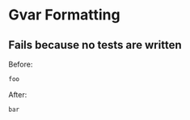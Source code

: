 <!-- gen:mayoverwrite -->
# Gvar Formatting

## Fails because no tests are written

Before:
```ruby
foo
```

After:
```ruby
bar
```
